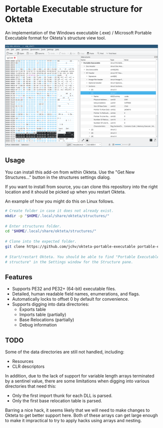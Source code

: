 # Portable Executable structure for Okteta
An implementation of the Windows executable (.exe) / Microsoft Portable
Executable format for Okteta's structure view tool.

![Screenshot showing an executable file Okteta with the structure view.](./screenshot.png)

## Usage
You can install this add-on from within Okteta. Use the "Get New Structures..."
button in the structures settings dialog.

If you want to install from source, you can clone this repository into the right
location and it should be picked up when you restart Okteta.

An example of how you might do this on Linux follows.

```bash
# Create folder in case it does not already exist.
mkdir -p "$HOME/.local/share/okteta/structures/"

# Enter structures folder.
cd "$HOME/.local/share/okteta/structures/"

# Clone into the expected folder.
git clone https://github.com/jchv/okteta-portable-executable portable-executable

# Start/restart Okteta. You should be able to find "Portable Executable
# structure" in the Settings window for the Structure pane.
```

## Features
- Supports PE32 and PE32+ (64-bit) executable files.
- Detailed, human readable field names, enumerations, and flags.
- Automatically locks to offset 0 by default for convenience.
- Supports digging into data directories:
  - Exports table
  - Imports table (partially)
  - Base Relocations (partially)
  - Debug information

## TODO
Some of the data directories are still not handled, including:

- Resources
- CLR descriptors

In addition, due to the lack of support for variable length arrays terminated
by a sentinel value, there are some limitations when digging into various
directories that need this:

- Only the first import thunk for each DLL is parsed.
- Only the first base relocation table is parsed.

Barring a nice hack, it seems likely that we will need to make changes to Okteta
to get better support here. Both of these arrays can get large enough to make it
impractical to try to apply hacks using arrays and nesting.
